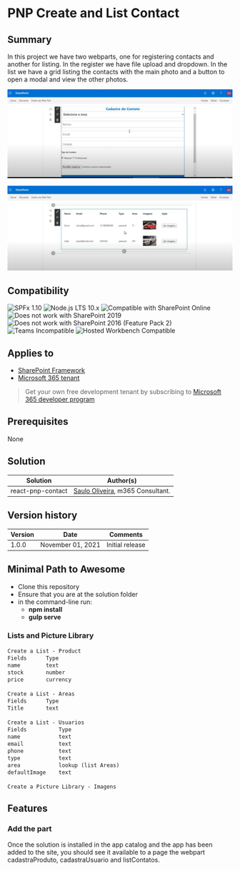 # PNP Create and List Contact

## Summary

In this project we have two webparts, one for registering contacts and another for listing. In the register we have file upload and dropdown. In the list we have a grid listing the contacts with the main photo and a button to open a modal and view the other photos.

![create contact](./assets/create-contact.png)

![list contact](./assets/list-contact.png)

## Compatibility

![SPFx 1.10](https://img.shields.io/badge/SPFx-1.10.0-green.svg)
![Node.js LTS 10.x](https://img.shields.io/badge/Node.js-LTS%2010.x-green.svg)
![Compatible with SharePoint Online](https://img.shields.io/badge/SharePoint%20Online-Compatible-green.svg)
![Does not work with SharePoint 2019](https://img.shields.io/badge/SharePoint%20Server%202019-Incompatible-red.svg "SharePoint Server 2019 requires SPFx 1.4.1 or lower")
![Does not work with SharePoint 2016 (Feature Pack 2)](https://img.shields.io/badge/SharePoint%20Server%202016%20(Feature%20Pack%202)-Incompatible-red.svg "SharePoint Server 2016 Feature Pack 2 requires SPFx 1.1")
![Teams Incompatible](https://img.shields.io/badge/Teams-Incompatible-lightgrey.svg)
![Hosted Workbench Compatible](https://img.shields.io/badge/Hosted%20Workbench-Compatible-yellow.svg "Works better when placed on a modern site page.")

## Applies to

- [SharePoint Framework](https://aka.ms/spfx)
- [Microsoft 365 tenant](https://docs.microsoft.com/en-us/sharepoint/dev/spfx/set-up-your-developer-tenant)

> Get your own free development tenant by subscribing to [Microsoft 365 developer program](http://aka.ms/o365devprogram)
## Prerequisites

None

## Solution

Solution|Author(s)
--------|---------
react-pnp-contact | [Saulo Oliveira](https://br.linkedin.com/in/saulosoaresoliveira), m365 Consultant.

## Version history

Version|Date|Comments
-------|----|--------
1.0.0|November 01, 2021|Initial release

## Minimal Path to Awesome

- Clone this repository
- Ensure that you are at the solution folder
- in the command-line run:
  - **npm install**
  - **gulp serve**

### Lists and Picture Library

```
Create a List - Product
Fields      Type       
name        text
stock       number
price       currency

Create a List - Areas
Fields      Type       
Title       text

Create a List - Usuarios
Fields          Type       
name            text
email           text
phone           text
type            text
area            lookup (list Areas)
defaultImage    text

Create a Picture Library - Imagens

```

## Features

### Add the part

Once the solution is installed in the app catalog and the app has been added to the site, you should see it available to a page the webpart cadastraProduto, cadastraUsuario and listContatos.



